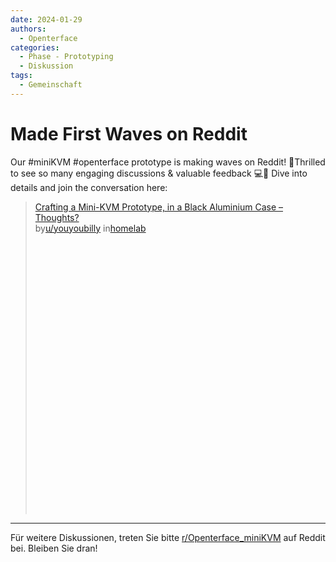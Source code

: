 ```yaml
---
date: 2024-01-29
authors:
  - Openterface
categories:
  - Phase - Prototyping
  - Diskussion
tags:
  - Gemeinschaft
---
```


# Made First Waves on Reddit

Our #miniKVM #openterface prototype is making waves on Reddit! 🌊Thrilled to see so many engaging discussions & valuable feedback 💻👀 Dive into details and join the conversation here:

<blockquote class="reddit-embed-bq" style="height:500px" data-embed-height="740"><a href="https://www.reddit.com/r/homelab/comments/1acdfwt/crafting_a_minikvm_prototype_in_a_black_aluminium/">Crafting a Mini-KVM Prototype, in a Black Aluminium Case – Thoughts?</a><br> by<a href="https://www.reddit.com/user/youyoubilly/">u/youyoubilly</a> in<a href="https://www.reddit.com/r/homelab/">homelab</a></blockquote><script async="" src="https://embed.reddit.com/widgets.js" charset="UTF-8"></script>

<!-- more -->
--------

Für weitere Diskussionen, treten Sie bitte [r/Openterface_miniKVM](https://www.reddit.com/r/Openterface_miniKVM/) auf Reddit bei. Bleiben Sie dran!
